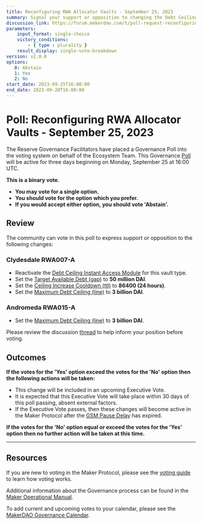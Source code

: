 ```yaml
---
title: Reconfiguring RWA Allocator Vaults - September 25, 2023
summary: Signal your support or opposition to changing the Debt Ceiling Instant Access Module Parameters for Clydesdale RWA007-A and Andromeda RWA015-A.
discussion_link: https://forum.makerdao.com/t/poll-request-reconfiguring-rwa-allocator-vaults/22159
parameters:
    input_format: single-choice
    victory_conditions:
        - { type : plurality }
    result_display: single-vote-breakdown
version: v2.0.0
options:
   0: Abstain
   1: Yes
   2: No
start_date: 2023-09-25T16:00:00
end_date: 2023-09-28T16:00:00
---
```

# Poll: Reconfiguring RWA Allocator Vaults - September 25, 2023

The Reserve Governance Facilitators have placed a Governance Poll into the voting system on behalf of the Ecosystem Team. This Governance [Poll](https://manual.makerdao.com/governance/governance-cycle/weekly-governance-cycle#weekly-governance-cycle-definitions-mip16c1) will be active for three days beginning on Monday, September 25 at 16:00 UTC.

**This is a binary vote.**
- **You may vote for a single option.**
- **You should vote for the option which you prefer.**
- **If you would accept either option, you should vote 'Abstain'.**

## Review

The community can vote in this poll to express support or opposition to the following changes:

### Clydesdale RWA007-A

- Reactivate the [Debt Ceiling Instant Access Module](https://manual.makerdao.com/module-index/module-dciam) for this vault type. 
- Set the [Target Available Debt (gap)](https://manual.makerdao.com/module-index/module-dciam#target-available-debt-gap) to **50 million DAI**.
- Set the [Ceiling Increase Cooldown (ttl)](https://manual.makerdao.com/module-index/module-dciam#ceiling-increase-cooldown-ttl) to **86400 (24 hours)**.
- Set the [Maximum Debt Ceiling (line)](https://manual.makerdao.com/module-index/module-dciam#maximum-debt-ceiling-line) to **3 billion DAI**.

### Andromeda RWA015-A

- Set the [Maximum Debt Ceiling (line)](https://manual.makerdao.com/module-index/module-dciam#maximum-debt-ceiling-line) to **3 billion DAI**.

Please review the discussion [thread](https://forum.makerdao.com/t/poll-request-reconfiguring-rwa-allocator-vaults/22159) to help inform your position before voting.

## Outcomes

**If the votes for the 'Yes' option exceed the votes for the 'No' option then the following actions will be taken:**
* This change will be included in an upcoming Executive Vote.
* It is expected that this Executive Vote will take place within 30 days of this poll passing, absent external factors.
* If the Executive Vote passes, then these changes will become active in the Maker Protocol after the [GSM Pause Delay](https://manual.makerdao.com/parameter-index/core/param-gsm-pause-delay) has expired.

**If the votes for the 'No' option equal or exceed the votes for the 'Yes' option then no further action will be taken at this time.**

---

## Resources

If you are new to voting in the Maker Protocol, please see the [voting guide](https://manual.makerdao.com/governance/voting-in-makerdao/on-chain-governance) to learn how voting works.

Additional information about the Governance process can be found in the [Maker Operational Manual](https://manual.makerdao.com).

To add current and upcoming votes to your calendar, please see the [MakerDAO Governance Calendar](https://manual.makerdao.com/makerdao/calendars/governance-calendar).
